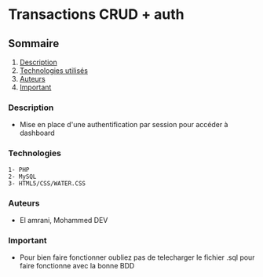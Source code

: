 # Transactions CRUD + auth

## Sommaire 

1. [Description](###Description)
2. [Technologies utilisés](###Technologies)
3. [Auteurs](###Auteurs)
4. [Important](###Important)

### Description
- Mise en place d'une authentification par session pour accéder à dashboard

### Technologies

    1- PHP
    2- MySQL
    3- HTML5/CSS/WATER.CSS

### Auteurs

- El amrani, Mohammed DEV

### Important

- Pour bien faire fonctionner oubliez pas de telecharger le fichier .sql pour faire fonctionne avec la bonne BDD

